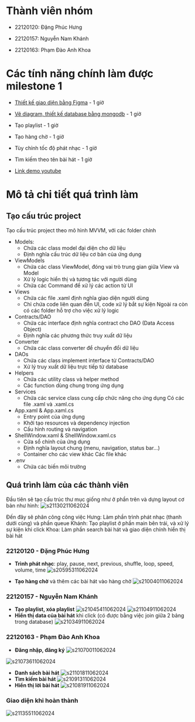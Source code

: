 # Thành viên nhóm

- 22120120: Đặng Phúc Hưng

- 22120157: Nguyễn Nam Khánh

- 22120163: Phạm Đào Anh Khoa

  

# Các tính năng chính làm được milestone 1

- [Thiết kế giao diện bằng Figma](https://www.figma.com/design/KQ9QM9HPORYoEXSJpGvn65/LTWin?node-id=0-1&t=a4tj18mjb5halaHx-1) - 1 giờ
- [Vẽ diagram, thiết kế database bằng mongodb](https://app.diagrams.net/#G1t48u7IyroU-gqegTtjc5Kz67LG8n8B9M#%7B%22pageId%22%3A%22WQx1MMiO1pLtJ0Js-RWY%22%7D) - 1 giờ

- Tạo playlist - 1 giờ 

- Tạo hàng chờ - 1 giờ 

- Tùy chỉnh tốc độ phát nhạc - 1 giờ
- Tìm kiếm theo tên bài hát - 1 giờ 


- [Link demo youtube](https://www.youtube.com/watch?v=mV57ojbW5mU)
  

# Mô tả chi tiết quá trình làm
## Tạo cấu trúc project
Tạo cấu trúc project theo mô hình MVVM, với các folder chính
- Models:
	- Chứa các class model đại diện cho dữ liệu
	- Định nghĩa cấu trúc dữ liệu cơ bản của ứng dụng
- ViewModels
	- Chứa các class ViewModel, đóng vai trò trung gian giữa View và Model
	- Xử lý logic hiển thị và tương tác với người dùng
	- Chứa các Command để xử lý các action từ UI
- Views
	- Chứa các file .xaml định nghĩa giao diện người dùng
	- Chỉ chứa code liên quan đến UI, code xử lý bắt sự kiện
Ngoài ra còn có các folder hỗ trợ cho việc xử lý logic
- Contracts/DAO
	- Chứa các interface định nghĩa contract cho DAO (Data Access Object)
	- Định nghĩa các phương thức truy xuất dữ liệu
- Converter
	- Chứa các class converter để chuyển đổi dữ liệu
- DAOs
	- Chứa các class implement interface từ Contracts/DAO
	- Xử lý truy xuất dữ liệu trực tiếp từ database
- Helpers
	- Chứa các utility class và helper method
	- Các function dùng chung trong ứng dụng
- Services
	- Chứa các service class cung cấp chức năng cho ứng dụng
Có các file .xaml và .xaml.cs
- App.xaml & App.xaml.cs
	- Entry point của ứng dụng
	- Khởi tạo resources và dependency injection
	- Cấu hình routing và navigation
-  ShellWindow.xaml & ShellWindow.xaml.cs
	- Cửa sổ chính của ứng dụng
	- Định nghĩa layout chung (menu, navigation, status bar...)
	- Container cho các view khác
Các file khác
- .env
	- Chứa các biến môi trường 




## Quá trình làm của các thành viên

Đầu tiên sẽ tạo cấu trúc thư mục giống như ở phần trên và dựng layout cơ bản như hình:
![s21130211062024](https://a.okmd.dev/md/672b7970efe21.png)

Đến đây sẽ phân công công việc
Hưng: Làm phần trình phát nhạc (thanh dưới cùng) và phần queue
Khánh: Tạo playlist ở phần main bên trái, và xử lý sự kiện khi click 
Khoa: Làm phần search bài hát và giao diện chính hiển thị bài hát
### 22120120 - Đặng Phúc Hưng
- **Trình phát nhạc**: play, pause, next, previous, shuffle, loop, speed, volume, time
![s20595311062024](https://a.okmd.dev/md/672b765baeea5.png)

- **Tạo hàng chờ** và thêm các bài hát vào hàng chờ
![s21004011062024](https://a.okmd.dev/md/672b768a38f7d.png)

### 22120157 - Nguyễn Nam Khánh
- **Tạo playlist, xóa playlist**
![s21045411062024](https://a.okmd.dev/md/672b77898b661.png)
![s21104911062024](https://a.okmd.dev/md/672b78ebc77d4.png)
- **Hiển thị data của bài hát** khi click (có được bằng việc join giữa 2 bảng trong database)
![s21034911062024](https://a.okmd.dev/md/672b774890f42.png)


### 22120163 - Phạm Đào Anh Khoa
- **Đăng nhập, đăng ký**
![s21070011062024](https://a.okmd.dev/md/672b780771140.png)

![s21073611062024](https://a.okmd.dev/md/672b782ac7778.png)
- **Danh sách bài hát**
![s21101811062024](https://a.okmd.dev/md/672b78cce5dba.png)
- **Tìm kiếm bài hát**
![s21091311062024](https://a.okmd.dev/md/672b788c084fd.png)
- **Hiển thị lời bài hát**
![s21081911062024](https://a.okmd.dev/md/672b78559cae7.png)

### Giao diện khi hoàn thành
![s21135511062024](https://a.okmd.dev/md/672b79a673ee6.png)
